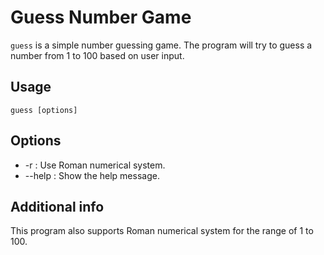 # Guess Number Game

`guess` is a simple number guessing game. The program will try to guess a number from 1 to 100 based on user input.

## Usage

```shell
guess [options]
```

## Options
- -r : Use Roman numerical system.
- --help : Show the help message.

## Additional info

This program also supports Roman numerical system for the range of 1 to 100.
